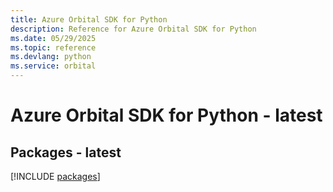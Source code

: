 ```yaml
---
title: Azure Orbital SDK for Python
description: Reference for Azure Orbital SDK for Python
ms.date: 05/29/2025
ms.topic: reference
ms.devlang: python
ms.service: orbital
---
```

# Azure Orbital SDK for Python - latest
## Packages - latest
[!INCLUDE [packages](orbital-index.md)]